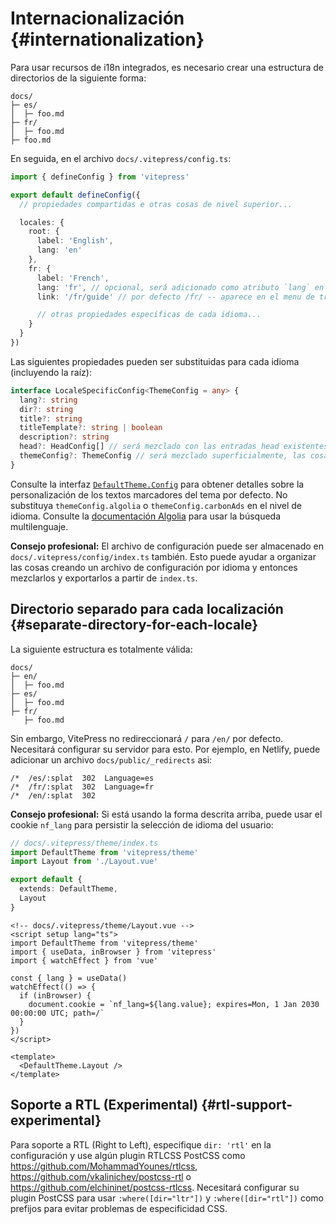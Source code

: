 # Internacionalización {#internationalization}

Para usar recursos de i18n integrados, es necesario crear una estructura de directorios de la siguiente forma:

```
docs/
├─ es/
│  ├─ foo.md
├─ fr/
│  ├─ foo.md
├─ foo.md
```

En seguida, en el archivo `docs/.vitepress/config.ts`:

```ts
import { defineConfig } from 'vitepress'

export default defineConfig({
  // propiedades compartidas e otras cosas de nivel superior...

  locales: {
    root: {
      label: 'English',
      lang: 'en'
    },
    fr: {
      label: 'French',
      lang: 'fr', // opcional, será adicionado como atributo `lang` en el tag `html`
      link: '/fr/guide' // por defecto /fr/ -- aparece en el menu de traducciones de la barra de navegación, puede ser externo

      // otras propiedades específicas de cada idioma...
    }
  }
})
```

Las siguientes propiedades pueden ser substituidas para cada idioma (incluyendo la raíz):

```ts
interface LocaleSpecificConfig<ThemeConfig = any> {
  lang?: string
  dir?: string
  title?: string
  titleTemplate?: string | boolean
  description?: string
  head?: HeadConfig[] // será mezclado con las entradas head existentes, las meta tags duplicadas son removidas automáticamente
  themeConfig?: ThemeConfig // será mezclado superficialmente, las cosas comunes pueden colocar en la entrada themeConfig en la parte superior
}
```

Consulte la interfaz [`DefaultTheme.Config`](https://github.com/vuejs/vitepress/blob/main/types/default-theme.d.ts) para obtener detalles sobre la personalización de los textos marcadores del tema por defecto. No substituya `themeConfig.algolia` o `themeConfig.carbonAds` en el nivel de idioma. Consulte la [documentación Algolia](../reference/default-theme-search#i18n) para usar la búsqueda multilenguaje.

**Consejo profesional:** El archivo de configuración puede ser almacenado en `docs/.vitepress/config/index.ts` también. Esto puede ayudar a organizar las cosas creando un archivo de configuración por idioma y entonces mezclarlos y exportarlos a partir de `index.ts`.

## Directorio separado para cada localización {#separate-directory-for-each-locale}

La siguiente estructura es totalmente válida:

```
docs/
├─ en/
│  ├─ foo.md
├─ es/
│  ├─ foo.md
├─ fr/
   ├─ foo.md
```

Sin embargo, VitePress no redireccionará `/` para `/en/` por defecto. Necesitará configurar su servidor para esto. Por ejemplo, en Netlify, puede adicionar un archivo `docs/public/_redirects` asi:

```
/*  /es/:splat  302  Language=es
/*  /fr/:splat  302  Language=fr
/*  /en/:splat  302
```

**Consejo profesional:** Si está usando la forma descrita arriba, puede usar el cookie `nf_lang` para persistir la selección de idioma del usuario:

```ts
// docs/.vitepress/theme/index.ts
import DefaultTheme from 'vitepress/theme'
import Layout from './Layout.vue'

export default {
  extends: DefaultTheme,
  Layout
}
```

```vue
<!-- docs/.vitepress/theme/Layout.vue -->
<script setup lang="ts">
import DefaultTheme from 'vitepress/theme'
import { useData, inBrowser } from 'vitepress'
import { watchEffect } from 'vue'

const { lang } = useData()
watchEffect(() => {
  if (inBrowser) {
    document.cookie = `nf_lang=${lang.value}; expires=Mon, 1 Jan 2030 00:00:00 UTC; path=/`
  }
})
</script>

<template>
  <DefaultTheme.Layout />
</template>
```

## Soporte a RTL (Experimental) {#rtl-support-experimental}

Para soporte a RTL (Right to Left), especifique `dir: 'rtl'` en la configuración y use algún plugin RTLCSS PostCSS como <https://github.com/MohammadYounes/rtlcss>, <https://github.com/vkalinichev/postcss-rtl> o <https://github.com/elchininet/postcss-rtlcss>. Necesitará configurar su plugin PostCSS para usar `:where([dir="ltr"])` y `:where([dir="rtl"])` como prefijos para evitar problemas de especificidad CSS.
